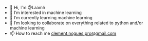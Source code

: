 - 👋 Hi, I’m @Laamh
- 👀 I’m interested in machine learning
- 🌱 I’m currently learning machine learning
- 💞️ I’m looking to collaborate on everything related to python and/or machine learning
- 📫 How to reach me clement.nogues.pro@gmail.com

<!---
Laamh/Laamh is a ✨ special ✨ repository because its `README.md` (this file) appears on your GitHub profile.
You can click the Preview link to take a look at your changes.
--->
